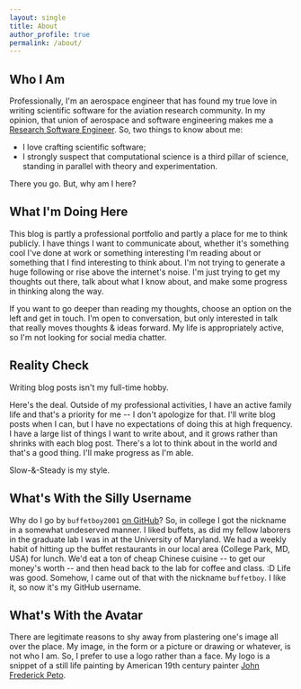 ```yaml
---
layout: single
title: About
author_profile: true
permalink: /about/
---
```


## Who I Am

Professionally, I'm an aerospace engineer that has found my true love in writing scientific software for the aviation research community. In my opinion, that union of aerospace and software engineering makes me a [Research Software Engineer](http://us-rse.org/). So, two things to know about me:

* I love crafting scientific software;
* I strongly suspect that computational science is a third pillar of science, standing in parallel with theory and experimentation.

There you go. But, why am I here?

## What I'm Doing Here

This blog is partly a professional portfolio and partly a place for me to think publicly. I have things I want to communicate about, whether it's something cool I've done at work or something interesting I'm reading about or something that I find interesting to think about. I'm not trying to generate a huge following or rise above the internet's noise. I'm just trying to get my thoughts out there, talk about what I know about, and make some progress in thinking along the way.

If you want to go deeper than reading my thoughts, choose an option on the left and get in touch. I'm open to conversation, but only interested in talk that really moves thoughts & ideas forward. My life is appropriately active, so I'm not looking for social media chatter.

## Reality Check

Writing blog posts isn't my full-time hobby.

Here's the deal. Outside of my professional activities, I have an active family life and that's a priority for me -- I don't apologize for that. I'll write blog posts when I can, but I have no expectations of doing this at high frequency. I have a large list of things I want to write about, and it grows rather than shrinks with each blog post. There's a lot to think about in the world and that's a good thing. I'll make progress as I'm able.

Slow-&-Steady is my style.

## What's With the Silly Username

Why do I go by `buffetboy2001` [on GitHub](https://github.com/buffetboy2001)? So, in college I got the nickname in a somewhat undeserved manner. I liked buffets, as did my fellow laborers in the graduate lab I was in at the University of Maryland. We had a weekly habit of hitting up the buffet restaurants in our local area (College Park, MD, USA) for lunch. We'd eat a ton of cheap Chinese cuisine -- to get our money's worth -- and then head back to the lab for coffee and class. :D Life was good. Somehow, I came out of that with the nickname `buffetboy`. I like it, so now it's my GitHub username.

## What's With the Avatar

There are legitimate reasons to shy away from plastering one's image all over the place. My image, in the form or a picture or drawing or whatever, is not who I am. So, I prefer to use a logo rather than a face. My logo is a snippet of a still life painting by American 19th century painter [John Frederick Peto](https://en.wikipedia.org/wiki/John_F._Peto).

